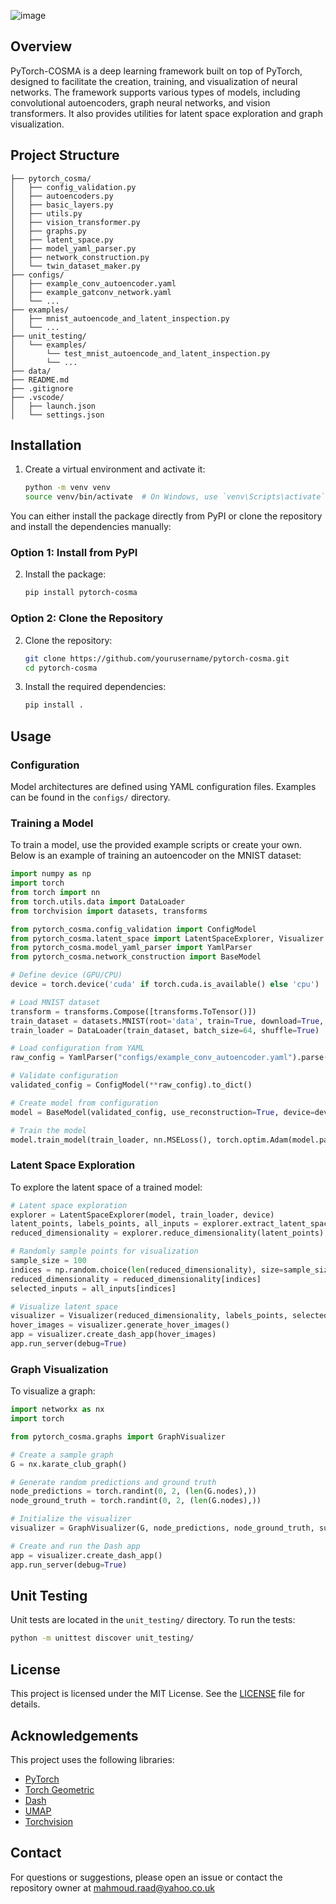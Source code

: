 ![image](https://github.com/user-attachments/assets/1dc71a2f-0dae-4680-9468-9a971d3bd5da)


## Overview

PyTorch-COSMA is a deep learning framework built on top of PyTorch, designed to facilitate the creation, training, and visualization of neural networks. The framework supports various types of models, including convolutional autoencoders, graph neural networks, and vision transformers. It also provides utilities for latent space exploration and graph visualization.

## Project Structure

```
├── pytorch_cosma/
│   ├── config_validation.py
│   ├── autoencoders.py
│   ├── basic_layers.py
│   ├── utils.py
│   ├── vision_transformer.py
│   ├── graphs.py
│   ├── latent_space.py
│   ├── model_yaml_parser.py
│   ├── network_construction.py
│   └── twin_dataset_maker.py
├── configs/
│   ├── example_conv_autoencoder.yaml
│   ├── example_gatconv_network.yaml
│   └── ...
├── examples/
│   ├── mnist_autoencode_and_latent_inspection.py
│   └── ...
├── unit_testing/
│   └── examples/
│       └── test_mnist_autoencode_and_latent_inspection.py
│       └── ...
├── data/
├── README.md
├── .gitignore
├── .vscode/
│   ├── launch.json
│   └── settings.json
```

## Installation
1. Create a virtual environment and activate it:
    ```sh
    python -m venv venv
    source venv/bin/activate  # On Windows, use `venv\Scripts\activate`
    ```

You can either install the package directly from PyPI or clone the repository and install the dependencies manually:

### Option 1: Install from PyPI
2. Install the package:
    ```sh
    pip install pytorch-cosma
    ```

### Option 2: Clone the Repository
2. Clone the repository:
    ```sh
    git clone https://github.com/yourusername/pytorch-cosma.git
    cd pytorch-cosma
    ```

3. Install the required dependencies:
    ```sh
    pip install .
    ```

## Usage

### Configuration

Model architectures are defined using YAML configuration files. Examples can be found in the `configs/` directory.

### Training a Model

To train a model, use the provided example scripts or create your own. Below is an example of training an autoencoder on the MNIST dataset:

```python
import numpy as np
import torch
from torch import nn
from torch.utils.data import DataLoader
from torchvision import datasets, transforms

from pytorch_cosma.config_validation import ConfigModel
from pytorch_cosma.latent_space import LatentSpaceExplorer, Visualizer
from pytorch_cosma.model_yaml_parser import YamlParser
from pytorch_cosma.network_construction import BaseModel

# Define device (GPU/CPU)
device = torch.device('cuda' if torch.cuda.is_available() else 'cpu')

# Load MNIST dataset
transform = transforms.Compose([transforms.ToTensor()])
train_dataset = datasets.MNIST(root='data', train=True, download=True, transform=transform)
train_loader = DataLoader(train_dataset, batch_size=64, shuffle=True)

# Load configuration from YAML
raw_config = YamlParser("configs/example_conv_autoencoder.yaml").parse()

# Validate configuration
validated_config = ConfigModel(**raw_config).to_dict()

# Create model from configuration
model = BaseModel(validated_config, use_reconstruction=True, device=device)

# Train the model
model.train_model(train_loader, nn.MSELoss(), torch.optim.Adam(model.parameters(), lr=1e-3), epochs=5)
```

### Latent Space Exploration

To explore the latent space of a trained model:

```python
# Latent space exploration
explorer = LatentSpaceExplorer(model, train_loader, device)
latent_points, labels_points, all_inputs = explorer.extract_latent_space()
reduced_dimensionality = explorer.reduce_dimensionality(latent_points)

# Randomly sample points for visualization
sample_size = 100
indices = np.random.choice(len(reduced_dimensionality), size=sample_size, replace=False)
reduced_dimensionality = reduced_dimensionality[indices]
selected_inputs = all_inputs[indices]

# Visualize latent space
visualizer = Visualizer(reduced_dimensionality, labels_points, selected_inputs)
hover_images = visualizer.generate_hover_images()
app = visualizer.create_dash_app(hover_images)
app.run_server(debug=True)
```

### Graph Visualization

To visualize a graph:

```python
import networkx as nx
import torch

from pytorch_cosma.graphs import GraphVisualizer

# Create a sample graph
G = nx.karate_club_graph()

# Generate random predictions and ground truth
node_predictions = torch.randint(0, 2, (len(G.nodes),))
node_ground_truth = torch.randint(0, 2, (len(G.nodes),))

# Initialize the visualizer
visualizer = GraphVisualizer(G, node_predictions, node_ground_truth, subset_size=10)

# Create and run the Dash app
app = visualizer.create_dash_app()
app.run_server(debug=True)
```

## Unit Testing

Unit tests are located in the `unit_testing/` directory. To run the tests:

```sh
python -m unittest discover unit_testing/
```

## License

This project is licensed under the MIT License. See the [LICENSE](LICENSE) file for details.

## Acknowledgements

This project uses the following libraries:
- [PyTorch](https://pytorch.org/)
- [Torch Geometric](https://pytorch-geometric.readthedocs.io/)
- [Dash](https://dash.plotly.com/)
- [UMAP](https://umap-learn.readthedocs.io/)
- [Torchvision](https://pytorch.org/vision/stable/index.html)

## Contact

For questions or suggestions, please open an issue or contact the repository owner at mahmoud.raad@yahoo.co.uk

